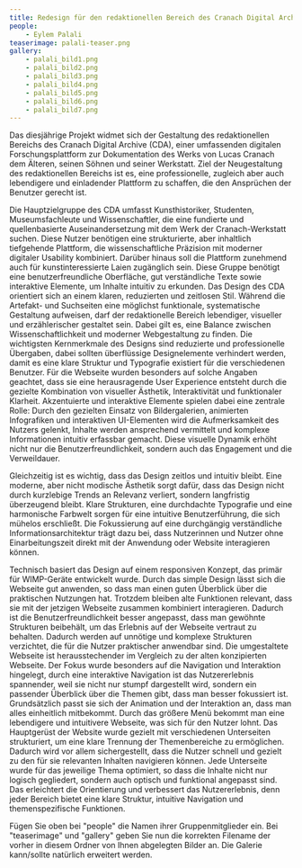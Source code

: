 ```yaml
---
title: Redesign für den redaktionellen Bereich des Cranach Digital Archive
people:
    - Eylem Palali
teaserimage: palali-teaser.png
gallery:
    - palali_bild1.png
    - palali_bild2.png
    - palali_bild3.png
    - palali_bild4.png
    - palali_bild5.png
    - palali_bild6.png
    - palali_bild7.png
---
```


Das diesjährige Projekt widmet sich der Gestaltung des redaktionellen Bereichs des Cranach Digital Archive (CDA), einer umfassenden digitalen Forschungsplattform zur Dokumentation des Werks von Lucas Cranach dem Älteren, seinen Söhnen und seiner Werkstatt. Ziel der Neugestaltung des redaktionellen Bereichs ist es, eine professionelle, zugleich aber auch lebendigere und einladender Plattform zu schaffen, die den Ansprüchen der Benutzer gerecht ist.

Die Hauptzielgruppe des CDA umfasst Kunsthistoriker, Studenten, Museumsfachleute und Wissenschaftler, die eine fundierte und quellenbasierte Auseinandersetzung mit dem Werk der Cranach-Werkstatt suchen. Diese Nutzer benötigen eine strukturierte, aber inhaltlich tiefgehende Plattform, die wissenschaftliche Präzision mit moderner digitaler Usability kombiniert. Darüber hinaus soll die Plattform zunehmend auch für kunstinteressierte Laien zugänglich sein. Diese Gruppe benötigt eine benutzerfreundliche Oberfläche, gut verständliche Texte sowie interaktive Elemente, um Inhalte intuitiv zu erkunden.
Das Design des CDA orientiert sich an einem klaren, reduzierten und zeitlosen Stil. Während die Artefakt- und Suchseiten eine möglichst funktionale, systematische Gestaltung aufweisen, darf der redaktionelle Bereich lebendiger, visueller und erzählerischer gestaltet sein. Dabei gilt es, eine Balance zwischen Wissenschaftlichkeit und moderner Webgestaltung zu finden. Die wichtigsten Kernmerkmale des Designs sind reduzierte und professionelle Übergaben, dabei sollten überflüssige Designelemente verhindert werden, damit es eine klare Struktur und Typografie existiert für die verschiedenen Benutzer. 
Für die Webseite wurden besonders auf solche Angaben geachtet, dass sie eine herausragende User Experience entsteht durch die gezielte Kombination von visueller Ästhetik, Interaktivität und funktionaler Klarheit. Akzentuierte und interaktive Elemente spielen dabei eine zentrale Rolle: Durch den gezielten Einsatz von Bildergalerien, animierten Infografiken und interaktiven UI-Elementen wird die Aufmerksamkeit des Nutzers gelenkt, Inhalte werden ansprechend vermittelt und komplexe Informationen intuitiv erfassbar gemacht. Diese visuelle Dynamik erhöht nicht nur die Benutzerfreundlichkeit, sondern auch das Engagement und die Verweildauer.

Gleichzeitig ist es wichtig, dass das Design zeitlos und intuitiv bleibt. Eine moderne, aber nicht modische Ästhetik sorgt dafür, dass das Design nicht durch kurzlebige Trends an Relevanz verliert, sondern langfristig überzeugend bleibt. Klare Strukturen, eine durchdachte Typografie und eine harmonische Farbwelt sorgen für eine intuitive Benutzerführung, die sich mühelos erschließt. Die Fokussierung auf eine durchgängig verständliche Informationsarchitektur trägt dazu bei, dass Nutzerinnen und Nutzer ohne Einarbeitungszeit direkt mit der Anwendung oder Website interagieren können.

Technisch basiert das Design auf einem responsiven Konzept, das primär für WIMP-Geräte entwickelt wurde.
Durch das simple Design lässt sich die Webseite gut anwenden, so dass man einen guten Überblick über die praktischen Nutzungen hat. 
Trotzdem bleiben alte Funktionen relevant, dass sie mit der jetzigen Webseite zusammen kombiniert interagieren. Dadurch ist die Benutzerfreundlichkeit besser angepasst, dass man gewöhnte Strukturen beibehält, um das Erlebnis auf der Webseite vertraut zu behalten. Dadurch werden auf unnötige und komplexe Strukturen verzichtet, die für die Nutzer praktischer anwendbar sind.
Die umgestaltete Webseite ist herausstechender im Vergleich zu der alten konzipierten Webseite. Der Fokus wurde besonders auf die Navigation und Interaktion hingelegt, durch eine interaktive Navigation ist das Nutzererlebnis spannender, weil sie nicht nur stumpf dargestellt wird, sondern ein passender Überblick über die Themen gibt, dass man besser fokussiert ist. Grundsätzlich passt sie sich der Animation und der Interaktion an, dass man alles einheitlich mitbekommt. Durch das größere Menü bekommt man eine lebendigere und intuitivere Webseite, was sich für den Nutzer lohnt.
Das Hauptgerüst der Website wurde gezielt mit verschiedenen Unterseiten strukturiert, um eine klare Trennung der Themenbereiche zu ermöglichen. Dadurch wird vor allem sichergestellt, dass die Nutzer schnell und gezielt zu den für sie relevanten Inhalten navigieren können.
Jede Unterseite wurde für das jeweilige Thema optimiert, so dass die Inhalte nicht nur logisch gegliedert, sondern auch optisch und funktional angepasst sind. Das erleichtert die Orientierung und verbessert das Nutzererlebnis, denn jeder Bereich bietet eine klare Struktur, intuitive Navigation und themenspezifische Funktionen.


Fügen Sie oben bei "people" die Namen ihrer Gruppenmitglieder ein. Bei "teaserimage" und "gallery" geben Sie nun die korrekten Filename der vorher in diesem Ordner von Ihnen abgelegten Bilder an. Die Galerie kann/sollte natürlich erweitert werden.
